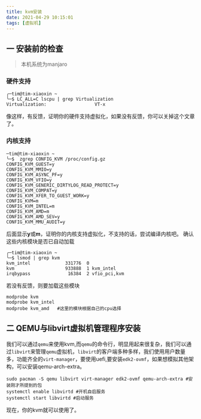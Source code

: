 ```yaml
---
title: kvm安装
date: 2021-04-29 10:15:01
tags: [虚拟机]
---
```


## 一 安装前的检查

> 本机系统为manjaro

### 硬件支持

```
╭─tim@tim-xiaoxin ~ 
╰─$ LC_ALL=C lscpu | grep Virtualization
Virtualization:                  VT-x

```

像这样，有反馈，证明你的硬件支持虚拟化，如果没有反馈，你可以关掉这个文章了。

### 内核支持

```
─tim@tim-xiaoxin ~ 
╰─$  zgrep CONFIG_KVM /proc/config.gz
CONFIG_KVM_GUEST=y
CONFIG_KVM_MMIO=y
CONFIG_KVM_ASYNC_PF=y
CONFIG_KVM_VFIO=y
CONFIG_KVM_GENERIC_DIRTYLOG_READ_PROTECT=y
CONFIG_KVM_COMPAT=y
CONFIG_KVM_XFER_TO_GUEST_WORK=y
CONFIG_KVM=m
CONFIG_KVM_INTEL=m
CONFIG_KVM_AMD=m
CONFIG_KVM_AMD_SEV=y
CONFIG_KVM_MMU_AUDIT=y

```

后面显示**y**或**m**，证明你的内核支持虚拟化，不支持的话，尝试编译内核吧。
确认这些内核模块是否已自动加载

```
╭─tim@tim-xiaoxin ~ 
╰─$ lsmod | grep kvm              
kvm_intel             331776  0
kvm                   933888  1 kvm_intel
irqbypass              16384  2 vfio_pci,kvm

```

若没有反馈，则要加载这些模块

```
modprobe kvm 
modprobe kvm_intel
modprobe kvm_amd   #这里的模块根据自己的cpu选择
```

## 二 QEMU与libvirt虚拟机管理程序安装

我们可以通过`qemu`来使用kvm,而`qemu`的命令行，明显用起来很复杂，我们可以通过`libvirt`来管理`qemu`虚拟机，`libvirt`的客户端多种多样，我们使用用户数量多，功能齐全的`virt-manager`，要使用uefi,要安装`edk2-ovmf`，如果想模拟其他架构，可以安装qemu-arch-extra。

```
sudo pacman -S qemu libvirt virt-manager edk2-ovmf qemu-arch-extra #安装刚才所提到的包
systemctl enable libvirtd #开机自启服务
systemctl start libvirtd #启动服务
```

现在，你的kvm就可以使用了。
